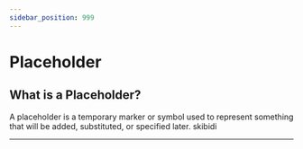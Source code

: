 ```yaml
---
sidebar_position: 999
---
```


# Placeholder

## What is a Placeholder?

A placeholder is a temporary marker or symbol used to represent something that will be added, substituted, or specified later. skibidi

---